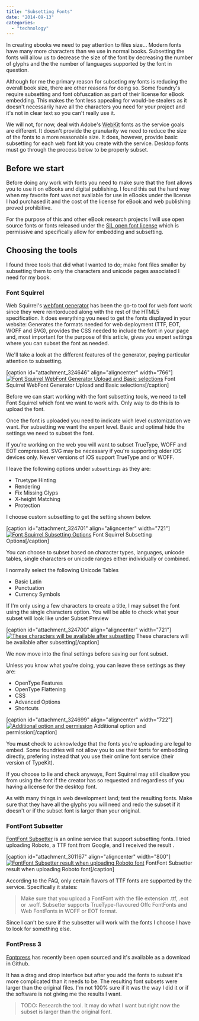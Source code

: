 ```yaml
---
title: "Subsetting Fonts"
date: "2014-09-13"
categories:
  - "technology"
---
```


In creating ebooks we need to pay attention to files size... Modern fonts have many more characters than we use in normal books. Subsetting the fonts will allow us to decrease the size of the font by decreasing the number of glyphs and the the number of languages supported by the font in question.

Although for me the primary reason for subseting my fonts is reducing the overall book size, there are other reasons for doing so. Some foundry's require subsetting and font obfuscation as part of their license for eBook embedding. This makes the font less appealing for would-be stealers as it doesn't necessarily have all the characters you need for your project and it's not in clear text so you can't really use it.

We will not, for now, deal with Adobe's [WebKit](https://typekit.com/) fonts as the service goals are different. It doesn't provide the granularity we need to reduce the size of the fonts to a more reasonable size. It does, however, provide basic subsetting for each web font kit you create with the service. Desktop fonts must go through the process below to be properly subset.

## Before we start

Before doing any work with fonts you need to make sure that the font allows you to use it on eBooks and digital publishing. I found this out the hard way when my favorite font was not available for use in eBooks under the license I had purchased it and the cost of the license for eBook and web publishing proved prohibitive.

For the purpose of this and other eBook research projects I will use open source fonts or fonts released under the [SIL open font license](http://scripts.sil.org/cms/scripts/page.php?site_id=nrsi&id=OFL) which is permissive and specifically allow for embedding and subsetting.

## Choosing the tools

I found three tools that did what I wanted to do; make font files smaller by subsetting them to only the characters and unicode pages associated I need for my book.

### Font Squirrel

Web Squirrel's [webfont generator](http://www.fontsquirrel.com/tools/webfont-generator) has been the go-to tool for web font work since they were reintorduced along with the rest of the HTML5 specification. It does everything you need to get the fonts displayed in your website: Generates the formats needed for web deployment (TTF, EOT, WOFF and SVG), provides the CSS needed to include the font in your page and, most important for the purpose of this article, gives you expert settings where you can subset the font as needed.

We'll take a look at the different features of the generator, paying particular attention to subsetting.

\[caption id="attachment\_324646" align="aligncenter" width="766"\][![Font Squirrel WebFont Generator Upload and Basic selections](/images/2014/09/webfont-generator-01.png)](http:/images/2014/09/webfont-generator-01.png) Font Squirrel WebFont Generator Upload and Basic selections\[/caption\]

Before we can start working with the font subsetting tools, we need to tell Font Squirrel which font we want to work with. Only way to do this is to upload the font.

Once the font is uploaded you need to indicate wich level customization we want. For subsetting we want the expert level. Basic and optimal hide the settings we need to subset the font.

If you're working on the web you will want to subset TrueType, WOFF and EOT compressed. SVG may be necessary if you're supporting older iOS devices only. Newer versions of iOS support TrueType and or WOFF.

I leave the following options under `subsettings` as they are:

- Truetype Hinting
- Rendering
- Fix Missing Glyps
- X-height Matching
- Protection

I choose custom subsetting to get the setting shown below.

\[caption id="attachment\_324701" align="aligncenter" width="721"\][![Font Squirrel Subsetting Options](/images/2014/09/webfont-generator-02.png)](http:/images/2014/09/webfont-generator-02.png) Font Squirrel Subsetting Options\[/caption\]

You can choose to subset based on character types, languages, unicode tables, single characters or unicode ranges either individually or combined.

I normally select the following Unicode Tables

- Basic Latin
- Punctuation
- Currency Symbols

If I'm only using a few characters to create a title, I may subset the font using the single characters option. You will be able to check what your subset will look like under Subset Preview

\[caption id="attachment\_324700" align="aligncenter" width="721"\][![These characters will be available after subsetting](/images/2014/09/webfont-generator-03.png)](http:/images/2014/09/webfont-generator-03.png) These characters will be available after subsetting\[/caption\]

We now move into the final settings before saving our font subset.

Unless you know what you're doing, you can leave these settings as they are:

- OpenType Features
- OpenType Flattening
- CSS
- Advanced Options
- Shortcuts

\[caption id="attachment\_324699" align="aligncenter" width="722"\][![Additional option and permission](/images/2014/09/webfont-generator-04.png)](http:/images/2014/09/webfont-generator-04.png) Additional option and permission\[/caption\]

You **must** check to acknowledge that the fonts you're uploading are legal to embed. Some foundries will not allow you to use their fonts for embedding directly, prefering instead that you use their online font service (their version of TypeKit).

If you choose to lie and check anyways, Font Squirrel may still disallow you from using the font if the creator has so requested and regardless of you having a license for the desktop font.

As with many things in web development land; test the resulting fonts. Make sure that they have all the glyphs you will need and redo the subset if it doesn't or if the subset font is larger than your original.

### FontFont Subsetter

[FontFont Subsetter](http://www.subsetter.com/) is an online service that support subsetting fonts. I tried uploading Roboto, a TTF font from Google, and I received the result .

\[caption id="attachment\_301167" align="aligncenter" width="800"\][![FontFont Subsetter result when uploading Roboto font](/images/2014/08/subsetter.png)](http:/images/2014/08/subsetter.png) FontFont Subsetter result when uploading Roboto font\[/caption\]

According to the FAQ, only certain flavors of TTF fonts are supported by the service. Specifically it states:

> Make sure that you upload a FontFont with the file extension .ttf, .eot or .woff. Subsetter supports TrueType-flavoured Offc FontFonts and Web FontFonts in WOFF or EOT format.

Since I can't be sure if the subsetter will work with the fonts I choose I have to look for something else.

### FontPress 3

[Fontpress](https://github.com/briangonzalez/fontprep/releases) has recently been open sourced and it's available as a download in Github.

It has a drag and drop interface but after you add the fonts to subset it's more complicated than it needs to be. The resulting font subsets were larger than the original files. I'm not 100% sure if it was the way I did it or if the software is not giving me the results I want.

> TODO: Research the tool. It may do what I want but right now the subset is larger than the original font.
